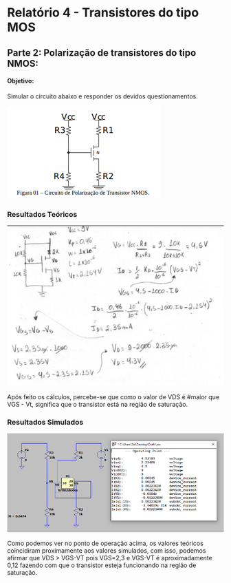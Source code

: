 # Relatório 4 -  Transistores do tipo MOS

## Parte 2: Polarização de transistores do tipo NMOS:

#### Objetivo:

Simular o circuito abaixo e responder os devidos questionamentos.

![nome](/relatorio_eletronica_1/circf.png)


### Resultados Teóricos


![nome](/relatorio_eletronica_1/contamos.png)

Após feito os cálculos, percebe-se que como o valor de VDS é #maior que VGS - Vt, significa que o transistor está na região de saturação.

### Resultados Simulados


![nome](/relatorio_eletronica_1/capacimos1.png)

Como podemos ver no ponto de operação acima, os valores teóricos coincidiram proximamente aos valores simulados, com isso, podemos afirmar que VDS > VGS-VT pois VGS=2,3 e VGS-VT é aproximadamente 0,12 fazendo com que o transistor esteja funcionando na região de saturação.
